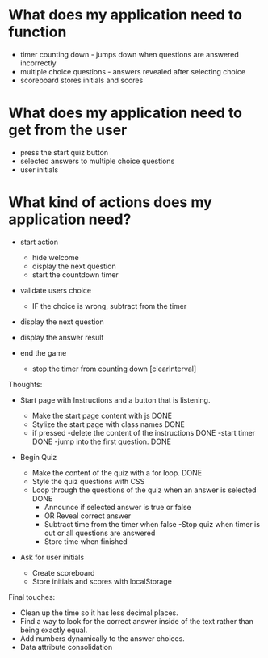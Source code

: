 # What does my application need to function

- timer counting down - jumps down when questions are answered incorrectly
- multiple choice questions - answers revealed after selecting choice
- scoreboard stores initials and scores


# What does my application need to get from the user

- press the start quiz button
- selected answers to multiple choice questions
- user initials

# What kind of actions does my application need?

- start action
    - hide welcome
    - display the next question
    - start the countdown timer

- validate users choice
    - IF the choice is wrong, subtract from the timer

- display the next question
- display the answer result
- end the game
    - stop the timer from counting down [clearInterval]


Thoughts:
- Start page with Instructions and a button that is listening.
    - Make the start page content with js DONE
    - Stylize the start page with class names DONE
    - if pressed 
        -delete the content of the instructions DONE
        -start timer DONE
        -jump into the first question. DONE

- Begin Quiz
    - Make the content of the quiz with a for loop. DONE
    - Style the quiz questions with CSS
    - Loop through the questions of the quiz when an answer is selected DONE
        - Announce if selected answer is true or false
        - OR Reveal correct answer
        - Subtract time from the timer when false
    -Stop quiz when timer is out or all questions are answered
        - Store time when finished

- Ask for user initials
    - Create scoreboard
    - Store initials and scores with localStorage

Final touches:
- Clean up the time so it has less decimal places.
- Find a way to look for the correct answer inside of the text rather than being exactly equal.
- Add numbers dynamically to the answer choices.
- Data attribute consolidation